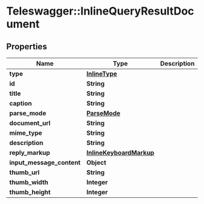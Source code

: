 # Teleswagger::InlineQueryResultDocument

## Properties
Name | Type | Description | Notes
------------ | ------------- | ------------- | -------------
**type** | [**InlineType**](InlineType.md) |  | 
**id** | **String** |  | 
**title** | **String** |  | 
**caption** | **String** |  | [optional] 
**parse_mode** | [**ParseMode**](ParseMode.md) |  | [optional] 
**document_url** | **String** |  | 
**mime_type** | **String** |  | 
**description** | **String** |  | [optional] 
**reply_markup** | [**InlineKeyboardMarkup**](InlineKeyboardMarkup.md) |  | [optional] 
**input_message_content** | **Object** |  | [optional] 
**thumb_url** | **String** |  | [optional] 
**thumb_width** | **Integer** |  | [optional] 
**thumb_height** | **Integer** |  | [optional] 


